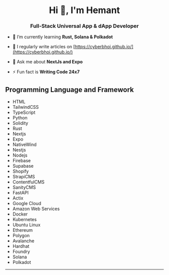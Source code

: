 
<h1 align="center">Hi 👋, I'm Hemant</h1>
<h3 align="center">Full-Stack Universal App & dApp Developer</h3>

- 🌱 I’m currently learning **Rust, Solana & Polkadot**

- 📝 I regularly write articles on [https://cyberbhoi.github.io/](https://cyberbhoi.github.io/)

- 💬 Ask me about **NextJs and Expo**

- ⚡ Fun fact is **Writing Code 24x7**

## Programming Language and Framework

- HTML
- TailwindCSS
- TypeScript
- Python
- Solidity
- Rust
- Nextjs
- Expo
- NativeWind
- Nestjs
- Nodejs
- Firebase
- Supabase
- Shopify
- StrapiCMS
- ContentfulCMS
- SanityCMS
- FastAPI
- Actix
- Google Cloud
- Amazon Web Services
- Docker
- Kubernetes 
- Ubuntu Linux
- Ethereum
- Polygon
- Avalanche
- Hardhat
- Foundry
- Solana
- Polkadot

---





